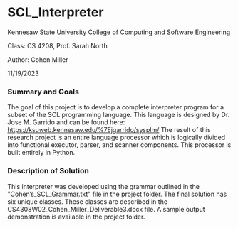 # SCL_Interpreter
Kennesaw State University College of Computing and Software Engineering

Class: CS 4208, Prof. Sarah North

Author: Cohen Miller 

11/19/2023

### Summary and Goals
The goal of this project is to develop a complete interpreter program for a subset of the SCL programming language.
This language is designed by Dr. Jose M. Garrido and can be found here: https://ksuweb.kennesaw.edu/%7Ejgarrido/sysplm/
The result of this research project is an entire language processor which  is logically divided into functional executor,
parser, and scanner components. This processor is built entirely in Python. 

### Description of Solution
This interpreter was developed using the grammar outlined in the "Cohen’s_SCL_Grammar.txt" file in the project folder. 
The final solution has six unique classes. These classes are described in the CS4308W02_Cohen_Miller_Deliverable3.docx file.
A sample output demonstration is available in the project folder. 

